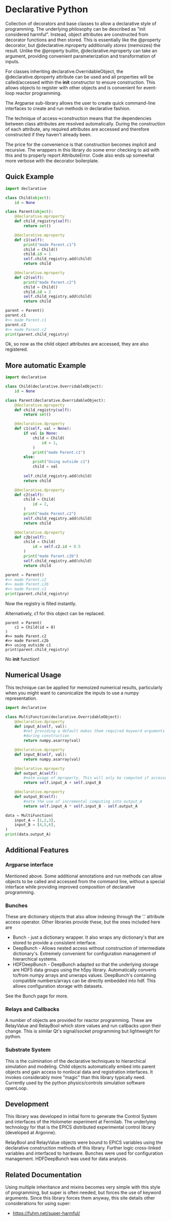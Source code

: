 # Declarative Python

Collection of decorators and base classes to allow a declarative style of programming. The 
underlying philosophy can be described as "init considered harmful". Instead, object attributes
are constructed from decorator functions and then stored. This is essentially like the @property
decorator, but @declarative.mproperty additionally _stores_ (memoizes) the result. Unlike the @property
builtin, @declarative.mproperty can take an argument, providing convenient parameterization and transformation
of inputs.

For classes inheriting declarative.OverridableObject, the @declarative.dproperty attribute can be used
and all properties will be called/accessed within the __init__ constructor to ensure construction. This allows
objects to register with other objects and is convenient for event-loop reactor programming.

The Argparse sub-library allows the user to create quick command-line interfaces to create and run methods in declarative fashion.

The technique of access->construction means that the dependencies between class attributes are resolved
automatically. During the construction of each attribute, any required attributes are accessed and therefore
constructed if they haven't already been.

The price for the convenience is that construction becomes implicit and recursive. The wrappers in this library
do some error checking to aid with this and to properly report AttributeError. Code also ends up somewhat more
verbose with the decorator boilerplate.

## Quick Example

```python
import declarative

class Child(object):
    id = None

class Parent(object):
    @declarative.mproperty
    def child_registry(self):
        return set()

    @declarative.mproperty
    def c1(self):
        print("made Parent.c1")
        child = Child()
        child.id = 1
        self.child_registry.add(child)
        return child

    @declarative.mproperty
    def c2(self):
        print("made Parent.c2")
        child = Child()
        child.id = 2
        self.child_registry.add(child)
        return child

parent = Parent()
parent.c1
#>> made Parent.c1
parent.c2
#>> made Parent.c2
print(parent.child_registry)
```

Ok, so now as the child object attributes are accessed, they are also registered.

## More automatic Example

```python
import declarative

class Child(declarative.OverridableObject):
    id = None

class Parent(declarative.OverridableObject):
    @declarative.mproperty
    def child_registry(self):
        return set()

    @declarative.dproperty
    def c1(self, val = None):
        if val is None:
            child = Child(
                id = 1,
            )
            print("made Parent.c1")
        else:
            print("Using outside c1")
            child = val
      
        self.child_registry.add(child)
        return child

    @declarative.dproperty
    def c2(self):
        child = Child(
            id = 2,
        )
        print("made Parent.c2")
        self.child_registry.add(child)
        return child

    @declarative.dproperty
    def c2b(self):
        child = Child(
            id = self.c2.id + 0.5
        )
        print("made Parent.c2b")
        self.child_registry.add(child)
        return child

parent = Parent()
#>> made Parent.c2
#>> made Parent.c2b
#>> made Parent.c1
print(parent.child_registry)
```

Now the registry is filled instantly.

Alternatively, c1 for this object can be replaced.


```
parent = Parent(
    c1 = Child(id = 8)
)
#>> made Parent.c2
#>> made Parent.c2b
#>> using outside c1
print(parent.child_registry)
```

No __init__ function! 

## Numerical Usage

This technique can be applied for memoized numerical results, particularly when you might 
want to canonicalize the inputs to use a numpy representation.

```python
import declarative

class MultiFunction(declarative.OverridableObject):
    @declarative.dproperty
    def input_A(self, val):
        #not providing a default makes them required keyword arguments
        #during construction
        return numpy.asarray(val)

    @declarative.dproperty
    def input_B(self, val):
        return numpy.asarray(val)

    @declarative.mproperty
    def output_A(self):
        #note usage of mproperty. This will only be computed if accessed, not at construction
        return self.input_A + self.input_B

    @declarative.mproperty
    def output_B(self):
        #note the use of incremental computing into output_A
        return self.input_A * self.input_B - self.output_A

data = MultiFunction(
    input_A = [1,2,3],
    input_B = [4,5,6],
)
print(data.output_A)
```

## Additional Features

### Argparse interface
Mentioned above. Some additional annotations and run methods can allow objects to be called and accessed from the command line, without a special interface while providing improved composition of declarative programming.

### Bunches
These are dictionary objects that also allow indexing through the '.' attribute access operator. Other libraries provide these, but the ones included here are

* Bunch - just a dictionary wrapper. It also wraps any dictionary's that are stored to provide a consistent interface.
* DeepBunch - Allows nested access without construction of intermediate dictionary's. Extremely convenient for configuration management of hierarchical systems.
* HDFDeepBunch - DeepBunch adapted so that the underlying storage are HDF5 data groups using the h5py library. Automatically converts to/from numpy arrays and unwraps values. DeepBunch's containing compatible numbers/arrays can be directly embedded into hdf. This allows configuration storage with datasets.

See the Bunch page for more.

### Relays and Callbacks
A number of objects are provided for reactor programming. These are RelayValue and RelayBool which store values and run callbacks upon their change. This is similar Qt's signal/socket programming but lightweight for python.

### Substrate System
This is the culmination of the declarative techniques to hierarchical simulation and modeling. Child objects automatically embed into parent objects and gain access to nonlocal data and registration interfaces. It invokes considerably more "magic" than this library typically need. Currently used by the python physics/controls simulation software openLoop.

## Development
This library was developed in initial form to generate the Control System and interfaces of the Holometer experiment at Fermilab. The underlying technology for that is the EPICS distributed experimental control library (developed at Argonne). 

RelayBool and RelayValue objects were bound to EPICS variables using the declarative construction methods of this library. Further logic cross-linked variables and interfaced to hardware. Bunches were used for configuration management. HDFDeepBunch was used for data analysis.


## Related Documentation
Using multiple inheritance and mixins becomes very simple with this style of programming, but super is often needed, but forces the use of keyword arguments. Since this library forces them anyway, this site details other considerations for using super:
 *  https://fuhm.net/super-harmful/
 
 
